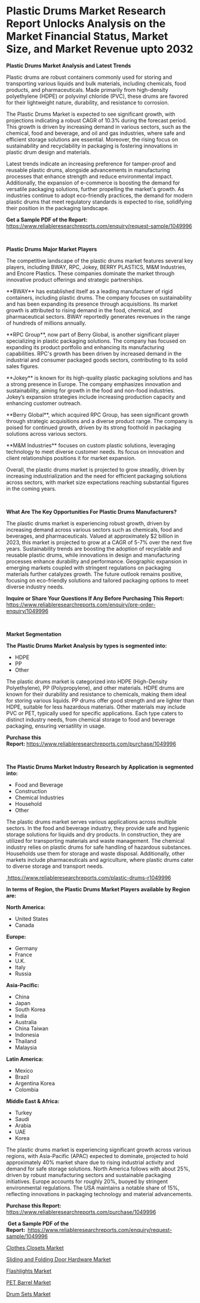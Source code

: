 <p><h1>Plastic Drums Market Research Report Unlocks Analysis on the Market Financial Status, Market Size, and Market Revenue upto 2032</h1></p><p><strong>Plastic Drums Market Analysis and Latest Trends</strong></p>
<p><p>Plastic drums are robust containers commonly used for storing and transporting various liquids and bulk materials, including chemicals, food products, and pharmaceuticals. Made primarily from high-density polyethylene (HDPE) or polyvinyl chloride (PVC), these drums are favored for their lightweight nature, durability, and resistance to corrosion.</p><p>The Plastic Drums Market is expected to see significant growth, with projections indicating a robust CAGR of 10.3% during the forecast period. This growth is driven by increasing demand in various sectors, such as the chemical, food and beverage, and oil and gas industries, where safe and efficient storage solutions are essential. Moreover, the rising focus on sustainability and recyclability in packaging is fostering innovations in plastic drum design and materials.</p><p>Latest trends indicate an increasing preference for tamper-proof and reusable plastic drums, alongside advancements in manufacturing processes that enhance strength and reduce environmental impact. Additionally, the expansion of e-commerce is boosting the demand for versatile packaging solutions, further propelling the market's growth. As industries continue to adopt eco-friendly practices, the demand for modern plastic drums that meet regulatory standards is expected to rise, solidifying their position in the packaging landscape.</p></p>
<p><strong>Get a Sample PDF of the Report:&nbsp;</strong> <a href="https://www.reliableresearchreports.com/enquiry/request-sample/1049996?utm_campaign=24&utm_medium=2&utm_source=Github&utm_content=ia&utm_term=07022025&utm_id=plastic-drums">https://www.reliableresearchreports.com/enquiry/request-sample/1049996</a></p>
<p>&nbsp;</p>
<p><strong>Plastic Drums Major Market Players</strong></p>
<p><p>The competitive landscape of the plastic drums market features several key players, including BWAY, RPC, Jokey, BERRY PLASTICS, M&M Industries, and Encore Plastics. These companies dominate the market through innovative product offerings and strategic partnerships.</p><p>**BWAY** has established itself as a leading manufacturer of rigid containers, including plastic drums. The company focuses on sustainability and has been expanding its presence through acquisitions. Its market growth is attributed to rising demand in the food, chemical, and pharmaceutical sectors. BWAY reportedly generates revenues in the range of hundreds of millions annually.</p><p>**RPC Group**, now part of Berry Global, is another significant player specializing in plastic packaging solutions. The company has focused on expanding its product portfolio and enhancing its manufacturing capabilities. RPC's growth has been driven by increased demand in the industrial and consumer packaged goods sectors, contributing to its solid sales figures.</p><p>**Jokey** is known for its high-quality plastic packaging solutions and has a strong presence in Europe. The company emphasizes innovation and sustainability, aiming for growth in the food and non-food industries. Jokey’s expansion strategies include increasing production capacity and enhancing customer outreach.</p><p>**Berry Global**, which acquired RPC Group, has seen significant growth through strategic acquisitions and a diverse product range. The company is poised for continued growth, driven by its strong foothold in packaging solutions across various sectors.</p><p>**M&M Industries** focuses on custom plastic solutions, leveraging technology to meet diverse customer needs. Its focus on innovation and client relationships positions it for market expansion.</p><p>Overall, the plastic drums market is projected to grow steadily, driven by increasing industrialization and the need for efficient packaging solutions across sectors, with market size expectations reaching substantial figures in the coming years.</p></p>
<p>&nbsp;</p>
<p><strong>What Are The Key Opportunities For Plastic Drums Manufacturers?</strong></p>
<p><p>The plastic drums market is experiencing robust growth, driven by increasing demand across various sectors such as chemicals, food and beverages, and pharmaceuticals. Valued at approximately $2 billion in 2023, this market is projected to grow at a CAGR of 5-7% over the next five years. Sustainability trends are boosting the adoption of recyclable and reusable plastic drums, while innovations in design and manufacturing processes enhance durability and performance. Geographic expansion in emerging markets coupled with stringent regulations on packaging materials further catalyzes growth. The future outlook remains positive, focusing on eco-friendly solutions and tailored packaging options to meet diverse industry needs.</p></p>
<p><strong>Inquire or Share Your Questions If Any Before Purchasing This Report:</strong> <a href="https://www.reliableresearchreports.com/enquiry/pre-order-enquiry/1049996?utm_campaign=24&utm_medium=2&utm_source=Github&utm_content=ia&utm_term=07022025&utm_id=plastic-drums">https://www.reliableresearchreports.com/enquiry/pre-order-enquiry/1049996</a></p>
<p>&nbsp;</p>
<p><strong>Market Segmentation</strong></p>
<p><strong>The Plastic Drums Market Analysis by types is segmented into:</strong></p>
<p><ul><li>HDPE</li><li>PP</li><li>Other</li></ul></p>
<p><p>The plastic drums market is categorized into HDPE (High-Density Polyethylene), PP (Polypropylene), and other materials. HDPE drums are known for their durability and resistance to chemicals, making them ideal for storing various liquids. PP drums offer good strength and are lighter than HDPE, suitable for less hazardous materials. Other materials may include PVC or PET, typically used for specific applications. Each type caters to distinct industry needs, from chemical storage to food and beverage packaging, ensuring versatility in usage.</p></p>
<p><strong>Purchase this Report:&nbsp;</strong><a href="https://www.reliableresearchreports.com/purchase/1049996?utm_campaign=24&utm_medium=2&utm_source=Github&utm_content=ia&utm_term=07022025&utm_id=plastic-drums">https://www.reliableresearchreports.com/purchase/1049996</a></p>
<p>&nbsp;</p>
<p><strong>The Plastic Drums Market Industry Research by Application is segmented into:</strong></p>
<p><ul><li>Food and Beverage</li><li>Construction</li><li>Chemical Industries</li><li>Household</li><li>Other</li></ul></p>
<p><p>The plastic drums market serves various applications across multiple sectors. In the food and beverage industry, they provide safe and hygienic storage solutions for liquids and dry products. In construction, they are utilized for transporting materials and waste management. The chemical industry relies on plastic drums for safe handling of hazardous substances. Households use them for storage and waste disposal. Additionally, other markets include pharmaceuticals and agriculture, where plastic drums cater to diverse storage and transport needs.</p></p>
<p><a href="https://www.reliableresearchreports.com/plastic-drums-r1049996?utm_campaign=24&utm_medium=2&utm_source=Github&utm_content=ia&utm_term=07022025&utm_id=plastic-drums">&nbsp;https://www.reliableresearchreports.com/plastic-drums-r1049996</a></p>
<p><strong>In terms of Region, the Plastic Drums Market Players available by Region are:</strong></p>
<p>
    <p> <strong> North America: </strong>
        <ul>
            <li>United States</li>
            <li>Canada</li>
        </ul>
        </p> 
    <p> <strong> Europe: </strong>
        <ul>
            <li>Germany</li>
            <li>France</li>
            <li>U.K.</li>
            <li>Italy</li>
            <li>Russia</li>
        </ul>
        </p> 
    <p> <strong> Asia-Pacific: </strong>
        <ul>
            <li>China</li>
            <li>Japan</li>
            <li>South Korea</li>
            <li>India</li>
            <li>Australia</li>
            <li>China Taiwan</li>
            <li>Indonesia</li>
            <li>Thailand</li>
            <li>Malaysia</li>
        </ul>
        </p> 
    <p> <strong> Latin America: </strong>
        <ul>
            <li>Mexico</li>
            <li>Brazil</li>
            <li>Argentina Korea</li>
            <li>Colombia</li>
        </ul>
        </p> 
    <p> <strong> Middle East & Africa: </strong>
        <ul>
            <li>Turkey</li>
            <li>Saudi</li>
            <li>Arabia</li>
            <li>UAE</li>
            <li>Korea</li>
        </ul>
    </p>
    </p>
<p><p>The plastic drums market is experiencing significant growth across various regions, with Asia-Pacific (APAC) expected to dominate, projected to hold approximately 40% market share due to rising industrial activity and demand for safe storage solutions. North America follows with about 25%, driven by robust manufacturing sectors and sustainable packaging initiatives. Europe accounts for roughly 20%, buoyed by stringent environmental regulations. The USA maintains a notable share of 15%, reflecting innovations in packaging technology and material advancements.</p></p>
<p><strong>Purchase this Report: </strong><a href="https://www.reliableresearchreports.com/purchase/1049996?utm_campaign=24&utm_medium=2&utm_source=Github&utm_content=ia&utm_term=07022025&utm_id=plastic-drums">https://www.reliableresearchreports.com/purchase/1049996</a></p>
<p>&nbsp;<strong>Get a Sample PDF of the Report:&nbsp;&nbsp;</strong><a href="https://www.reliableresearchreports.com/enquiry/request-sample/1049996?utm_campaign=24&utm_medium=2&utm_source=Github&utm_content=ia&utm_term=07022025&utm_id=plastic-drums">https://www.reliableresearchreports.com/enquiry/request-sample/1049996</a></p>
<p><strong></strong></p>
<p><p><a href="https://github.com/zanoligarav/Market-Research-Report-List-1/blob/main/clothes-closets-market.md?utm_campaign=24&utm_medium=2&utm_source=Github&utm_content=ia&utm_term=07022025&utm_id=plastic-drums">Clothes Closets Market</a></p><p><a href="https://github.com/boitafbg/Market-Research-Report-List-1/blob/main/sliding-and-folding-door-hardware-market.md?utm_campaign=24&utm_medium=2&utm_source=Github&utm_content=ia&utm_term=07022025&utm_id=plastic-drums">Sliding and Folding Door Hardware Market</a></p><p><a href="https://github.com/curinbucan9/Market-Research-Report-List-1/blob/main/flashlights-market.md?utm_campaign=24&utm_medium=2&utm_source=Github&utm_content=ia&utm_term=07022025&utm_id=plastic-drums">Flashlights Market</a></p><p><a href="https://github.com/qetelosooya/Market-Research-Report-List-1/blob/main/pet-barrel-market.md?utm_campaign=24&utm_medium=2&utm_source=Github&utm_content=ia&utm_term=07022025&utm_id=plastic-drums">PET Barrel Market</a></p><p><a href="https://github.com/haaszgettre6/Market-Research-Report-List-1/blob/main/drum-sets-market.md?utm_campaign=24&utm_medium=2&utm_source=Github&utm_content=ia&utm_term=07022025&utm_id=plastic-drums">Drum Sets Market</a></p></p>